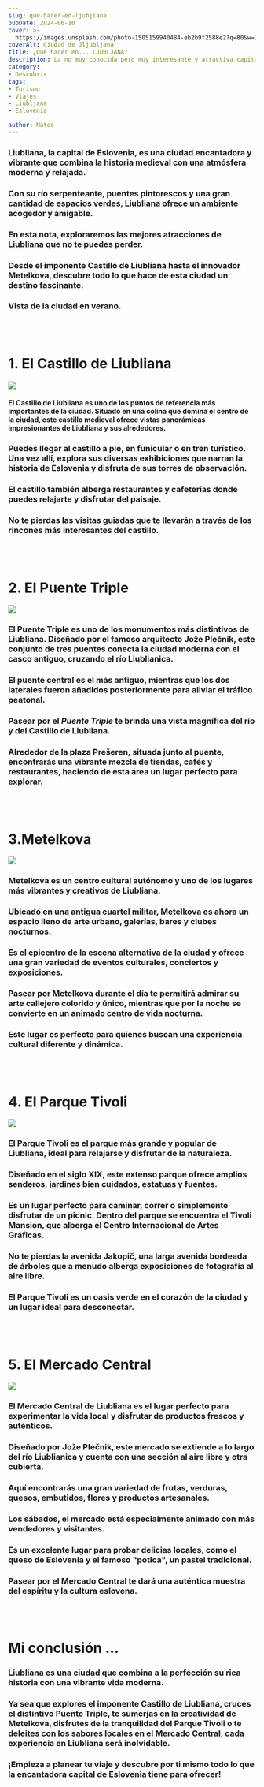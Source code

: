 ```yaml
---
slug: que-hacer-en-ljubjiana
pubDate: 2024-06-10
cover: >-
  https://images.unsplash.com/photo-1505159940484-eb2b9f2588e2?q=80&w=1470&auto=format&fit=crop&ixlib=rb-4.0.3&ixid=M3wxMjA3fDB8MHxwaG90by1wYWdlfHx8fGVufDB8fHx8fA%3D%3D
coverAlt: Ciudad de Jljubljana
title: ¿Qué hacer en... LJUBLJANA?
description: La no muy conocida pero muy interesante y atractiva capital de Eslovenia.
category: 
- Descubrir
tags:
- Turismo
- Viajes
- Ljubljana 
- Eslovenia

author: Mateo
---
```


### Liubliana, la capital de Eslovenia, es una ciudad encantadora y vibrante que combina la historia medieval con una atmósfera moderna y relajada. 

### Con su río serpenteante, puentes pintorescos y una gran cantidad de espacios verdes, Liubliana ofrece un ambiente acogedor y amigable. 

### En esta nota, exploraremos las mejores atracciones de Liubliana que no te puedes perder. 

### Desde el imponente Castillo de Liubliana hasta el innovador Metelkova, descubre todo lo que hace de esta ciudad un destino fascinante.

<h3>Vista de la ciudad en verano.</h3>

<br></br>

# 1. El Castillo de Liubliana

![](</img/Eslovenia/castillo liubliana.jpeg>)

#### El Castillo de Liubliana es uno de los puntos de referencia más importantes de la ciudad. Situado en una colina que domina el centro de la ciudad, este castillo medieval ofrece vistas panorámicas impresionantes de Liubliana y sus alrededores. 

### Puedes llegar al castillo a pie, en funicular o en tren turístico. Una vez allí, explora sus diversas exhibiciones que narran la historia de Eslovenia y disfruta de sus torres de observación. 

### El castillo también alberga restaurantes y cafeterías donde puedes relajarte y disfrutar del paisaje. 

### No te pierdas las visitas guiadas que te llevarán a través de los rincones más interesantes del castillo.

<br></br>

# 2. El Puente Triple

![](</img/Eslovenia/puente triple.jpeg>)

### **El Puente Triple** es uno de los monumentos **más distintivos de Liubliana**. Diseñado por el famoso arquitecto **Jože Plečnik**, este conjunto de **tres puentes** conecta la ciudad moderna con el casco antiguo, cruzando el río Liublianica. 

### El **puente central es el más antiguo**, mientras que los **dos laterales fueron añadidos posteriormente** para aliviar el tráfico peatonal. 

### Pasear por el *Puente Triple* te brinda una **vista magnífica del río** y del **Castillo de Liubliana**. 

### Alrededor de la **plaza Prešeren**, situada junto al puente, encontrarás una vibrante mezcla de tiendas, cafés y restaurantes, haciendo de esta área un **lugar perfecto para explorar**.

<br></br>

# 3.Metelkova

![](/img/Eslovenia/images.jpg)

### Metelkova es un centro cultural autónomo y uno de los lugares más vibrantes y creativos de Liubliana. 

### Ubicado en una antigua cuartel militar, Metelkova es ahora un espacio lleno de arte urbano, galerías, bares y clubes nocturnos. 

### Es el epicentro de la escena alternativa de la ciudad y ofrece una gran variedad de eventos culturales, conciertos y exposiciones. 

### Pasear por Metelkova durante el día te permitirá admirar su arte callejero colorido y único, mientras que por la noche se convierte en un animado centro de vida nocturna. 

### Este lugar es perfecto para quienes buscan una experiencia cultural diferente y dinámica.

<br></br>

# 4. El Parque Tivoli

![](</img/Eslovenia/parque tivoli.jpeg>)

### El Parque Tivoli es el parque más grande y popular de Liubliana, ideal para relajarse y disfrutar de la naturaleza. 

### Diseñado en el siglo XIX, este extenso parque ofrece amplios senderos, jardines bien cuidados, estatuas y fuentes. 

### Es un lugar perfecto para caminar, correr o simplemente disfrutar de un picnic. Dentro del parque se encuentra el Tivoli Mansion, que alberga el Centro Internacional de Artes Gráficas. 

### No te pierdas la avenida Jakopič, una larga avenida bordeada de árboles que a menudo alberga exposiciones de fotografía al aire libre.

### El Parque Tivoli es un oasis verde en el corazón de la ciudad y un lugar ideal para desconectar.

<br></br>

# 5. El Mercado Central

![](/img/Eslovenia/download.jpg)

### El Mercado Central de Liubliana es el lugar perfecto para experimentar la vida local y disfrutar de productos frescos y auténticos. 

### Diseñado por Jože Plečnik, este mercado se extiende a lo largo del río Liublianica y cuenta con una sección al aire libre y otra cubierta. 

### Aquí encontrarás una gran variedad de frutas, verduras, quesos, embutidos, flores y productos artesanales. 

### Los sábados, el mercado está especialmente animado con más vendedores y visitantes. 

### Es un excelente lugar para probar delicias locales, como el queso de Eslovenia y el famoso "potica", un pastel tradicional. 

### Pasear por el Mercado Central te dará una auténtica muestra del espíritu y la cultura eslovena.

<br></br>

# Mi conclusión ...

### **Liubliana** es una ciudad que combina a la perfección su **rica historia** con una vibrante vida moderna. 

### Ya sea que explores el imponente **Castillo de Liubliana**, cruces el distintivo **Puente Triple**, te sumerjas en la **creatividad de Metelkova**, disfrutes de la tranquilidad del **Parque Tivoli** o te deleites con los sabores locales en el **Mercado Central**, cada experiencia en **Liubliana** será inolvidable. 

### ¡Empieza a planear tu viaje y descubre por ti mismo todo lo que la encantadora capital de **Eslovenia** tiene para ofrecer!
